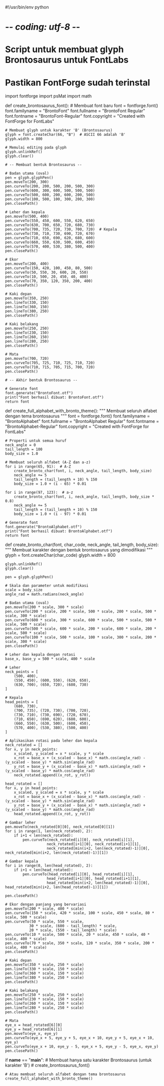 #!/usr/bin/env python
# -*- coding: utf-8 -*-

# Script untuk membuat glyph Brontosaurus untuk FontLabs
# Pastikan FontForge sudah terinstal

import fontforge
import psMat
import math

def create_brontosaurus_font():
    # Membuat font baru
    font = fontforge.font()
    font.familyname = "BrontoFont"
    font.fullname = "BrontoFont Regular"
    font.fontname = "BrontoFont-Regular"
    font.copyright = "Created with FontForge for FontLabs"
    
    # Membuat glyph untuk karakter 'B' (Brontosaurus)
    glyph = font.createChar(66, "B")  # ASCII 66 adalah 'B'
    glyph.width = 800
    
    # Memulai editing pada glyph
    glyph.unlinkRef()
    glyph.clear()
    
    # -- Membuat bentuk Brontosaurus --
    
    # Badan utama (oval)
    pen = glyph.glyphPen()
    pen.moveTo(200, 300)
    pen.curveTo(200, 200, 500, 200, 500, 300)
    pen.curveTo(600, 300, 600, 500, 500, 500)
    pen.curveTo(500, 600, 200, 600, 200, 500)
    pen.curveTo(100, 500, 100, 300, 200, 300)
    pen.closePath()
    
    # Leher dan kepala
    pen.moveTo(500, 400)
    pen.curveTo(550, 450, 600, 550, 620, 650)
    pen.curveTo(630, 700, 650, 720, 680, 730)
    pen.curveTo(700, 735, 720, 730, 700, 720)  # Kepala
    pen.curveTo(730, 710, 730, 690, 720, 670)
    pen.curveTo(710, 650, 690, 620, 680, 600)
    pen.curveTo(660, 550, 630, 500, 600, 450)
    pen.curveTo(570, 400, 530, 380, 500, 400)
    pen.closePath()
    
    # Ekor
    pen.moveTo(200, 400)
    pen.curveTo(150, 420, 100, 450, 80, 500)
    pen.curveTo(50, 550, 30, 600, 20, 550)
    pen.curveTo(10, 500, 20, 450, 40, 400)
    pen.curveTo(70, 350, 120, 350, 200, 400)
    pen.closePath()
    
    # Kaki depan
    pen.moveTo(350, 250)
    pen.lineTo(330, 150)
    pen.lineTo(360, 150)
    pen.lineTo(380, 250)
    pen.closePath()
    
    # Kaki belakang
    pen.moveTo(250, 250)
    pen.lineTo(230, 150)
    pen.lineTo(260, 150)
    pen.lineTo(280, 250)
    pen.closePath()
    
    # Mata
    pen.moveTo(700, 720)
    pen.curveTo(705, 725, 710, 725, 710, 720)
    pen.curveTo(710, 715, 705, 715, 700, 720)
    pen.closePath()
    
    # -- Akhir bentuk Brontosaurus --
    
    # Generate font
    font.generate("BrontoFont.otf")
    print("Font berhasil dibuat: BrontoFont.otf")
    return font

def create_full_alphabet_with_bronto_theme():
    """
    Membuat seluruh alfabet dengan tema brontosaurus
    """
    font = fontforge.font()
    font.familyname = "BrontoAlphabet"
    font.fullname = "BrontoAlphabet Regular" 
    font.fontname = "BrontoAlphabet-Regular"
    font.copyright = "Created with FontForge for FontLabs"
    
    # Properti untuk semua huruf
    neck_angle = 0
    tail_length = 100
    body_size = 1.0
    
    # Membuat seluruh alfabet (A-Z dan a-z)
    for i in range(65, 91):  # A-Z
        create_bronto_char(font, i, neck_angle, tail_length, body_size)
        neck_angle += 5
        tail_length = (tail_length + 10) % 150
        body_size = 1.0 + (i - 65) * 0.01
    
    for i in range(97, 123):  # a-z
        create_bronto_char(font, i, neck_angle, tail_length, body_size * 0.8)
        neck_angle += 5
        tail_length = (tail_length + 10) % 150
        body_size = 1.0 + (i - 97) * 0.01
    
    # Generate font
    font.generate("BrontoAlphabet.otf")
    print("Font berhasil dibuat: BrontoAlphabet.otf")
    return font

def create_bronto_char(font, char_code, neck_angle, tail_length, body_size):
    """
    Membuat karakter dengan bentuk brontosaurus yang dimodifikasi
    """
    glyph = font.createChar(char_code)
    glyph.width = 800
    
    glyph.unlinkRef()
    glyph.clear()
    
    pen = glyph.glyphPen()
    
    # Skala dan parameter untuk modifikasi
    scale = body_size
    angle_rad = math.radians(neck_angle)
    
    # Badan utama (oval)
    pen.moveTo(200 * scale, 300 * scale)
    pen.curveTo(200 * scale, 200 * scale, 500 * scale, 200 * scale, 500 * scale, 300 * scale)
    pen.curveTo(600 * scale, 300 * scale, 600 * scale, 500 * scale, 500 * scale, 500 * scale)
    pen.curveTo(500 * scale, 600 * scale, 200 * scale, 600 * scale, 200 * scale, 500 * scale)
    pen.curveTo(100 * scale, 500 * scale, 100 * scale, 300 * scale, 200 * scale, 300 * scale)
    pen.closePath()
    
    # Leher dan kepala dengan rotasi
    base_x, base_y = 500 * scale, 400 * scale
    
    # Leher
    neck_points = [
        (500, 400),
        (550, 450), (600, 550), (620, 650),
        (630, 700), (650, 720), (680, 730)
    ]
    
    # Kepala
    head_points = [
        (680, 730),
        (700, 735), (720, 730), (700, 720),
        (730, 710), (730, 690), (720, 670),
        (710, 650), (690, 620), (680, 600),
        (660, 550), (630, 500), (600, 450),
        (570, 400), (530, 380), (500, 400)
    ]
    
    # Aplikasikan rotasi pada leher dan kepala
    neck_rotated = []
    for x, y in neck_points:
        x_scaled, y_scaled = x * scale, y * scale
        x_rot = base_x + (x_scaled - base_x) * math.cos(angle_rad) - (y_scaled - base_y) * math.sin(angle_rad)
        y_rot = base_y + (x_scaled - base_x) * math.sin(angle_rad) + (y_scaled - base_y) * math.cos(angle_rad)
        neck_rotated.append((x_rot, y_rot))
    
    head_rotated = []
    for x, y in head_points:
        x_scaled, y_scaled = x * scale, y * scale
        x_rot = base_x + (x_scaled - base_x) * math.cos(angle_rad) - (y_scaled - base_y) * math.sin(angle_rad)
        y_rot = base_y + (x_scaled - base_x) * math.sin(angle_rad) + (y_scaled - base_y) * math.cos(angle_rad)
        head_rotated.append((x_rot, y_rot))
    
    # Gambar leher
    pen.moveTo(neck_rotated[0][0], neck_rotated[0][1])
    for i in range(1, len(neck_rotated), 2):
        if i+1 < len(neck_rotated):
            pen.curveTo(neck_rotated[i][0], neck_rotated[i][1], 
                       neck_rotated[i+1][0], neck_rotated[i+1][1], 
                       neck_rotated[min(i+2, len(neck_rotated)-1)][0], neck_rotated[min(i+2, len(neck_rotated)-1)][1])
    
    # Gambar kepala
    for i in range(0, len(head_rotated), 2):
        if i+1 < len(head_rotated):
            pen.curveTo(head_rotated[i][0], head_rotated[i][1], 
                       head_rotated[i+1][0], head_rotated[i+1][1], 
                       head_rotated[min(i+2, len(head_rotated)-1)][0], head_rotated[min(i+2, len(head_rotated)-1)][1])
    
    pen.closePath()
    
    # Ekor dengan panjang yang bervariasi
    pen.moveTo(200 * scale, 400 * scale)
    pen.curveTo(150 * scale, 420 * scale, 100 * scale, 450 * scale, 80 * scale, 500 * scale)
    pen.curveTo(50 * scale, 550 * scale, 
               30 * scale, (600 - tail_length) * scale, 
               20 * scale, (550 - tail_length) * scale)
    pen.curveTo(10 * scale, 500 * scale, 20 * scale, 450 * scale, 40 * scale, 400 * scale)
    pen.curveTo(70 * scale, 350 * scale, 120 * scale, 350 * scale, 200 * scale, 400 * scale)
    pen.closePath()
    
    # Kaki depan
    pen.moveTo(350 * scale, 250 * scale)
    pen.lineTo(330 * scale, 150 * scale)
    pen.lineTo(360 * scale, 150 * scale)
    pen.lineTo(380 * scale, 250 * scale)
    pen.closePath()
    
    # Kaki belakang
    pen.moveTo(250 * scale, 250 * scale)
    pen.lineTo(230 * scale, 150 * scale)
    pen.lineTo(260 * scale, 150 * scale)
    pen.lineTo(280 * scale, 250 * scale)
    pen.closePath()
    
    # Mata
    eye_x = head_rotated[6][0]
    eye_y = head_rotated[6][1]
    pen.moveTo(eye_x, eye_y)
    pen.curveTo(eye_x + 5, eye_y + 5, eye_x + 10, eye_y + 5, eye_x + 10, eye_y)
    pen.curveTo(eye_x + 10, eye_y - 5, eye_x + 5, eye_y - 5, eye_x, eye_y)
    pen.closePath()

if __name__ == "__main__":
    # Membuat hanya satu karakter Brontosaurus (untuk karakter 'B')
    # create_brontosaurus_font()
    
    # Atau membuat seluruh alfabet dengan tema brontosaurus
    create_full_alphabet_with_bronto_theme()
